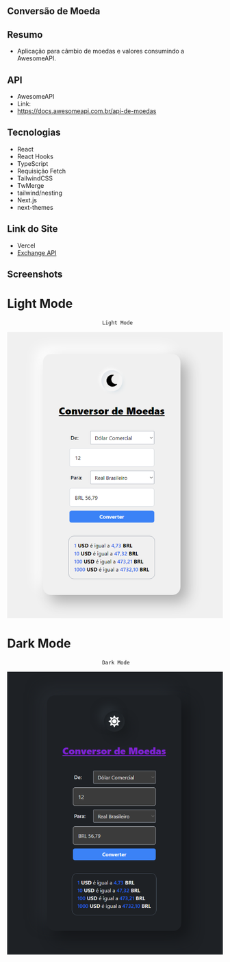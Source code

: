 ## Conversão de Moeda

## Resumo 

 - Aplicação para câmbio de moedas e valores consumindo a AwesomeAPI.

## API

 - AwesomeAPI
 - Link:
  - https://docs.awesomeapi.com.br/api-de-moedas

## Tecnologias 

 - React
  - React Hooks
 - TypeScript
  - Requisição Fetch
 - TailwindCSS
  - TwMerge
  - tailwind/nesting
 - Next.js
  - next-themes

## Link do Site

 - Vercel
  - [Exchange API](https://exchange-api-reactjs.vercel.app)

## Screenshots

# Light Mode
                                   Light Mode        
   ![ScreenShot](./public/screenshot1.png)

# Dark Mode
                                   Dark Mode
   ![ScreenShot](./public/screenshot2.png)
